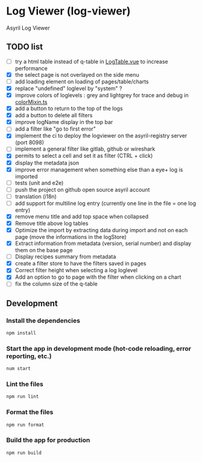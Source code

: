 # Log Viewer (log-viewer)

Asyril Log Viewer

## TODO list

- [ ] try a html table instead of q-table in [LogTable.vue](/src/components/LogTable.vue) to increase performance
- [x] the select page is not overlayed on the side menu
- [ ] add loading element on loading of pages/table/charts
- [x] replace "undefined" loglevel by "system" ?
- [x] improve colors of loglevels : grey and lightgrey for trace and debug in [colorMixin.ts](src/mixins/colorsMixin.ts)
- [x] add a button to return to the top of the logs
- [x] add a button to delete all filters
- [x] improve logName display in the top bar
- [ ] add a filter like "go to first error"
- [x] implement the ci to deploy the logviewer on the asyril-registry server (port 8098)
- [ ] implement a general filter like gitlab, github or wireshark
- [x] permits to select a cell and set it as filter (CTRL + click)
- [x] display the metadata json
- [x] improve error management when something else than a eye+ log is imported
- [ ] tests (unit and e2e)
- [ ] push the project on github open source asyril account
- [ ] translation (i18n)
- [ ] add support for multiline log entry (currently one line in the file = one log entry)
- [x] remove menu title and add top space when collapsed
- [x] Remove title above log tables
- [x] Optimize the import by extracting data during import and not on each page (move the informations in the logStore)
- [x] Extract information from metadata (version, serial number) and display them on the base page
- [ ] Display recipes summary from metadata
- [x] create a filter store to have the filters saved in pages
- [x] Correct filter height when selecting a log loglevel
- [x] Add an option to go to page with the filter when clicking on a chart
- [ ] fix the column size of the q-table

## Development

### Install the dependencies

```bash
npm install
```

### Start the app in development mode (hot-code reloading, error reporting, etc.)

```bash
num start
```

### Lint the files

```bash
npm run lint
```

### Format the files

```bash
npm run format
```

### Build the app for production

```bash
npm run build
```
